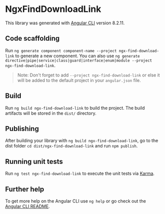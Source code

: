 # NgxFindDownloadLink

This library was generated with [Angular CLI](https://github.com/angular/angular-cli) version 8.2.11.

## Code scaffolding

Run `ng generate component component-name --project ngx-find-download-link` to generate a new component. You can also use `ng generate directive|pipe|service|class|guard|interface|enum|module --project ngx-find-download-link`.
> Note: Don't forget to add `--project ngx-find-download-link` or else it will be added to the default project in your `angular.json` file. 

## Build

Run `ng build ngx-find-download-link` to build the project. The build artifacts will be stored in the `dist/` directory.

## Publishing

After building your library with `ng build ngx-find-download-link`, go to the dist folder `cd dist/ngx-find-download-link` and run `npm publish`.

## Running unit tests

Run `ng test ngx-find-download-link` to execute the unit tests via [Karma](https://karma-runner.github.io).

## Further help

To get more help on the Angular CLI use `ng help` or go check out the [Angular CLI README](https://github.com/angular/angular-cli/blob/master/README.md).
